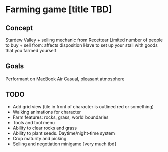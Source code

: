# Farming game [title TBD]

## Concept

Stardew Valley + selling mechanic from Recettear
Limited number of people to buy + sell from: affects disposition
Have to set up your stall with goods that you farmed yourself

## Goals

Performant on MacBook Air
Casual, pleasant atmosphere

## TODO

* Add grid view (tile in front of character is outlined red or something)
* Walking animations for character
* Farm features: rocks, grass, world boundaries
* Tools and tool menu
* Ability to clear rocks and grass
* Ability to plant seeds. Daytime/night-time system
* Crop maturity and picking
* Selling and negotiation minigame [very much tbd]
